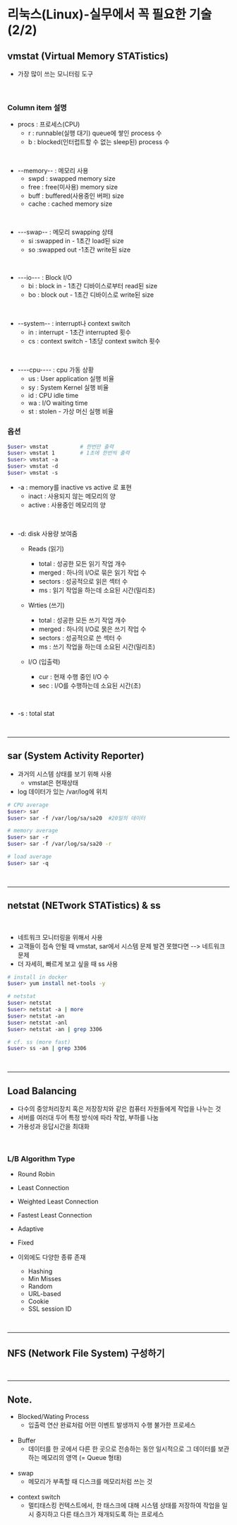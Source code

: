 # 리눅스(Linux)-실무에서 꼭 필요한 기술(2/2)

## vmstat (Virtual Memory STATistics)

- 가장 많이 쓰는 모니터링 도구

<br>

### Column item 설명

- procs : 프로세스(CPU)
  - r : runnable(실행 대기) queue에 쌓인 process 수
  - b : blocked(인터럽트할 수 없는 sleep된) process 수

<br>

- --memory-- : 메모리 사용
  - swpd : swapped memory size
  - free : free(미사용) memory size
  - buff : buffered(사용중인 버퍼) size
  - cache : cached memory size

<br>

- ---swap-- : 메모리 swapping 상태
  - si :swapped in - 1초간 load된 size
  - so :swapped out -1초간 write된 size

<br>

- ---io--- : Block I/O
  - bi : block in - 1초간 디바이스로부터 read된 size
  - bo : block out - 1초간 디바이스로 write된 size

<br>

- --system-- : interrupt나 context switch
  - in : interrupt - 1초간 interrupted 횟수
  - cs : context switch - 1초당 context switch 횟수

<br>

- ----cpu---- : cpu 가동 상황
  - us : User application 실행 비율
  - sy : System Kernel 실행 비율
  - id : CPU idle time
  - wa : I/O waiting time
  - st : stolen - 가상 머신 실행 비율

### 옵션

```sh
$user> vmstat          # 한번만 출력
$user> vmstat 1        # 1초에 한번씩 출력
$user> vmstat -a
$user> vmstat -d
$user> vmstat -s
```

- -a : memory를 inactive vs active 로 표현
  - inact : 사용되지 않는 메모리의 양
  - active : 사용중인 메모리의 양

<br>

- -d: disk 사용량 보여줌

  - Reads (읽기)

    - total : 성공한 모든 읽기 작업 개수
    - merged : 하나의 I/O로 묶은 읽기 작업 수
    - sectors : 성공적으로 읽은 섹터 수
    - ms : 읽기 작업을 하는데 소요된 시간(밀리초)

  - Wrties (쓰기)

    - total : 성공한 모든 쓰기 작업 개수
    - merged : 하나의 I/O로 묽은 쓰기 작업 수
    - sectors : 성공적으로 쓴 섹터 수
    - ms : 쓰기 작업을 하는데 소요된 시간(밀리초)

  - I/O (입출력)
    - cur : 현재 수행 중인 I/O 수
    - sec : I/O를 수행하는데 소요된 시간(초)

<br>

- -s : total stat

<br>

---

## sar (System Activity Reporter)

- 과거의 시스템 상태를 보기 위해 사용
  - vmstat은 현재상태
- log 데이터가 있는 /var/log에 위치

```sh
# CPU average
$user> sar
$user> sar -f /var/log/sa/sa20  #20일의 데이터

# memory average
$user> sar -r
$user> sar -f /var/log/sa/sa20 -r

# load average
$user> sar -q

```

<br>

---

## netstat (NETwork STATistics) & ss

<br>

- 네트워크 모니터링을 위해서 사용
- 고객들이 접속 안될 때 vmstat, sar에서 시스템 문제 발견 못했다면 --> 네트워크 문제
- 더 자세히, 빠르게 보고 싶을 때 ss 사용

```sh
# install in docker
$user> yum install net-tools -y

# netstat
$user> netstat
$user> netstat -a | more
$user> netstat -an
$user> netstat -anl
$user> netstat -an | grep 3306

# cf. ss (more fast)
$user> ss -an | grep 3306

```

<br>

---

## Load Balancing

- 다수의 중앙처리장치 혹은 저장장치와 같은 컴퓨터 자원들에게 작업을 나누는 것
- 서버를 여러대 두어 특정 방식에 따라 작업, 부하를 나눔
- 가용성과 응답시간을 최대화

<br>

### L/B Algorithm Type

- Round Robin
- Least Connection
- Weighted Least Connection
- Fastest Least Connection
- Adaptive
- Fixed

- 이외에도 다양한 종류 존재
  - Hashing
  - Min Misses
  - Random
  - URL-based
  - Cookie
  - SSL session ID

<br>

---

## NFS (Network File System) 구성하기

<br>

---

## Note.

- Blocked/Wating Process
  - 입출력 연산 완료처럼 어떤 이벤트 발생까지 수행 불가한 프로세스<br><br>
- Buffer
  - 데이터를 한 곳에서 다른 한 곳으로 전송하는 동안 일시적으로 그 데이터를 보관하는 메모리의 영역 (= Queue 형태)<br><br>
- swap
  - 메모리가 부족할 때 디스크를 메모리처럼 쓰는 것<br><br>
- context switch
  - 멀티태스킹 컨텍스트에서, 한 태스크에 대해 시스템 상태를 저장하여 작업을 일시 중지하고 다른 태스크가 재개되도록 하는 프로세스<br><br>
